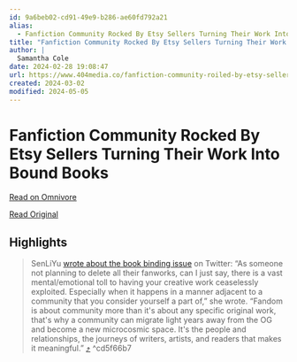 ```yaml
---
id: 9a6beb02-cd91-49e9-b286-ae60fd792a21
alias:
  - Fanfiction Community Rocked By Etsy Sellers Turning Their Work Into Bound Books
title: "Fanfiction Community Rocked By Etsy Sellers Turning Their Work Into Bound Books"
author: |
  Samantha Cole
date: 2024-02-28 19:08:47
url: https://www.404media.co/fanfiction-community-roiled-by-etsy-sellers-turning-their-work-into-bound-books/
created: 2024-03-02
modified: 2024-05-05
---
```


# Fanfiction Community Rocked By Etsy Sellers Turning Their Work Into Bound Books

[Read on Omnivore](https://omnivore.app/me/fanfiction-community-rocked-by-etsy-sellers-turning-their-work-i-18df11e8d13)

[Read Original](https://www.404media.co/fanfiction-community-roiled-by-etsy-sellers-turning-their-work-into-bound-books/)

## Highlights

> SenLiYu [wrote about the book binding issue](https://twitter.com/SenLinYuWrites/status/1761866371254906952?ref=404media.co) on Twitter: “As someone not planning to delete all their fanworks, can I just say, there is a vast mental/emotional toll to having your creative work ceaselessly exploited. Especially when it happens in a manner adjacent to a community that you consider yourself a part of,” she wrote. “Fandom is about community more than it's about any specific original work, that's why a community can migrate light years away from the OG and become a new microcosmic space. It's the people and relationships, the journeys of writers, artists, and readers that makes it meaningful.” [⤴️](https://omnivore.app/me/fanfiction-community-rocked-by-etsy-sellers-turning-their-work-i-18df11e8d13#cd5f66b7-e613-45b5-9ad7-26d0dba0fdb0)  ^cd5f66b7

